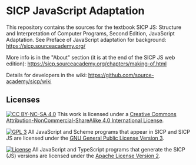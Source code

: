 # SICP JavaScript Adaptation

This repository contains the sources for the textbook SICP JS: Structure and Interpretation of Computer Programs, Second Edition, JavaScript Adaptation. See Preface of JavaScript adaptation for background:
https://sicp.sourceacademy.org/

More info is in the "About" section (it is at the end of the SICP JS web edition):
https://sicp.sourceacademy.org/chapters/making-of.html

Details for developers in the wiki:
https://github.com/source-academy/sicp/wiki

## Licenses

[![CC BY-NC-SA 4.0][cc-by-nc-sa-image]][cc-by-nc-sa] 
This work is licensed under a [Creative Commons Attribution-NonCommercial-ShareAlike 4.0
International License][cc-by-nc-sa].

[![GPL 3][gpl3-image]][gpl3]
All JavaScript and Scheme programs that appear in SICP and SICP JS are licensed under the 
[GNU General Public License Version 3][gpl3].

[![License](https://img.shields.io/badge/License-Apache%202.0-blue.svg)](https://opensource.org/licenses/Apache-2.0)
All JavaScript and TypeScript programs that generate the SICP (JS) versions are licensed
under the 
[Apache License Version 2][apache2].

[cc-by-sa]: http://creativecommons.org/licenses/by-sa/4.0/
[cc-by-sa-image]: https://licensebuttons.net/l/by-sa/4.0/88x31.png
[cc-by-nc-sa]: http://creativecommons.org/licenses/by-nc-sa/4.0/
[cc-by-nc-sa-image]: https://licensebuttons.net/l/by-nc-sa/4.0/88x31.png
[gpl3]: https://www.gnu.org/licenses/gpl-3.0.en.html
[gpl3-image]: https://upload.wikimedia.org/wikipedia/commons/thumb/7/79/License_icon-gpl.svg/50px-License_icon-gpl.svg.png
[apache2]: https://www.apache.org/licenses/LICENSE-2.0.txt
[apache2-image]: https://www.apache.org/foundation/press/kit/asf_logo.svg

